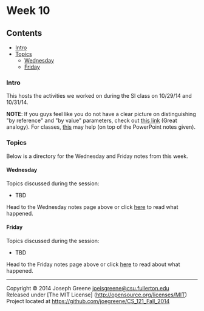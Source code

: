 # Week 10

## Contents
- [Intro](#intro)
- [Topics](#topics)
  - [Wednesday](#wednesday)
  - [Friday](#friday)
  
### Intro
This hosts the activities we worked on during the SI class on 10/29/14 and 10/31/14.

__NOTE__: If you guys feel like you do not have a clear picture on distinguishing "by reference" 
and "by value" parameters, check out [this link](http://stackoverflow.com/questions/373419/whats-the-difference-between-passing-by-reference-vs-passing-by-value) 
(Great analogy). For classes, [this](http://www.tutorialspoint.com/cplusplus/cpp_classes_objects.htm) may help (on top of the PowerPoint notes given).

### Topics
Below is a directory for the Wednesday and Friday notes from this week.

#### Wednesday
Topics discussed during the session:
- TBD

Head to the Wednesday notes page above or click [here](WED_NOTES.md) to read 
what happened.

#### Friday
Topics discussed during the session:
- TBD

Head to the Friday notes page above or click [here](FRI_NOTES.md) to read about what 
happened.

-------------------------------------------------------------------------------

Copyright &copy; 2014 Joseph Greene <joeisgreene@csu.fullerton.edu>  
Released under [The MIT License] (http://opensource.org/licenses/MIT)  
Project located at <https://github.com/joegreene/CS_121_Fall_2014>